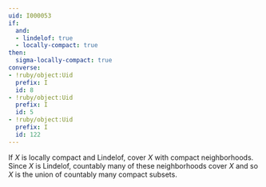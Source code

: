 ```yaml
---
uid: I000053
if:
  and:
  - lindelof: true
  - locally-compact: true
then:
  sigma-locally-compact: true
converse:
- !ruby/object:Uid
  prefix: I
  id: 8
- !ruby/object:Uid
  prefix: I
  id: 5
- !ruby/object:Uid
  prefix: I
  id: 122
---
```

If $X$ is locally compact and Lindelof, cover $X$ with compact neighborhoods. Since $X$ is Lindelof, countably many of these neighborhoods cover $X$ and so $X$ is the union of countably many compact subsets.

